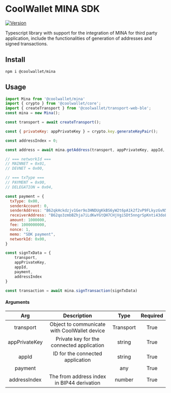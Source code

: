 # CoolWallet MINA SDK
[![Version](https://img.shields.io/npm/v/@coolwallet/mina)](https://www.npmjs.com/package/@coolwallet/mina)

Typescript library with support for the integration of MINA for third party application, include the functionalities of generation of addresses and signed transactions.

## Install

```shell
npm i @coolwallet/mina
```

## Usage

```javascript
import Mina from '@coolwallet/mina'
import { crypto } from '@coolwallet/core';
import { createTransport } from '@coolwallet/transport-web-ble';
const mina = new Mina();

const transport = await createTransport();

const { privateKey: appPrivateKey } = crypto.key.generateKeyPair();

const addressIndex = 0;

const address = await mina.getAddress(transport, appPrivateKey, appId, addressIndex);

// === networkId ===
// MAINNET = 0x01,
// DEVNET = 0x00,

// === txType ===
// PAYMENT = 0x00,
// DELEGATION = 0x04,

const payment = {
  txType: 0x00,
  senderAccount: 0,
  senderAddress: "B62qkHckdzjv1Ger9o3HNDUgKkBS6yW2t6pA1k2f2vP9FLkyzGvN5cz",
  receiverAddress: "B62qo3zmbBZhja7iLdKwYGtQH7CHjVgiSDt5nngrSpKnti43doLVaaa",
  amount: 1000000,
  fee: 1000000000,
  nonce: 1,
  memo: "SDK payment",
  networkId: 0x00,
}

const signTxData = {
    transport,
    appPrivateKey,
    appId,
    payment,
    addressIndex
}

const transaction = await mina.signTransaction(signTxData)
```

#### Arguments

|      Arg      |                  Description                 |    Type   |  Required |
|:-------------:|:--------------------------------------------:|:---------:|:---------:|
|   transport   | Object to communicate with CoolWallet device | Transport |    True   |
| appPrivateKey |   Private key for the connected application  |   string  |    True   |
|     appId     |       ID for the connected application       |   string  |    True   |
|     payment   |                                              |   any     |    True   |
|  addressIndex |  The from address index in BIP44 derivation  |   number  |    True   |